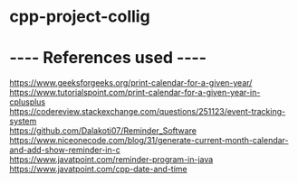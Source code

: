 # cpp-project-collig
<h1>---- References used ----</h1>

https://www.geeksforgeeks.org/print-calendar-for-a-given-year/ <br />
https://www.tutorialspoint.com/print-calendar-for-a-given-year-in-cplusplus <br />
https://codereview.stackexchange.com/questions/251123/event-tracking-system <br />
https://github.com/Dalakoti07/Reminder_Software <br />
https://www.niceonecode.com/blog/31/generate-current-month-calendar-and-add-show-reminder-in-c <br />
https://www.javatpoint.com/reminder-program-in-java <br />
https://www.javatpoint.com/cpp-date-and-time <br />
